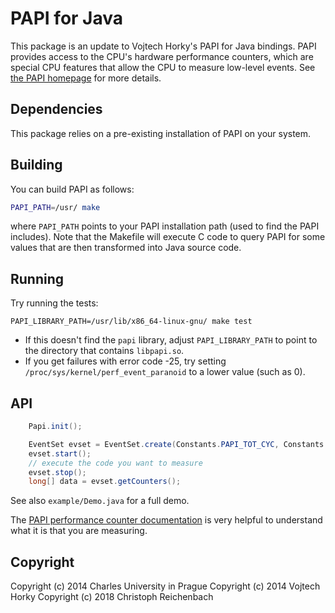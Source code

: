 # PAPI for Java

This package is an update to Vojtech Horky's PAPI for Java bindings.
PAPI provides access to the CPU's hardware performance counters, which
are special CPU features that allow the CPU to measure low-level
events.  See [the PAPI homepage](https://icl.utk.edu/papi/index.html)
for more details.

## Dependencies

This package relies on a pre-existing installation of PAPI on your system.

## Building

You can build PAPI as follows:

```bash
PAPI_PATH=/usr/ make
```

where `PAPI_PATH` points to your PAPI installation path (used to find
the PAPI includes).  Note that the Makefile will execute C code to
query PAPI for some values that are then transformed into Java source
code.

## Running

Try running the tests:

```
PAPI_LIBRARY_PATH=/usr/lib/x86_64-linux-gnu/ make test
```

* If this doesn't find the `papi` library, adjust `PAPI_LIBRARY_PATH` to point to the directory that contains `libpapi.so`.
* If you get failures with error code -25, try setting `/proc/sys/kernel/perf_event_paranoid` to a lower value (such as 0).

## API

```Java
	Papi.init();

	EventSet evset = EventSet.create(Constants.PAPI_TOT_CYC, Constants.PAPI_L1_DCM);
	evset.start();
	// execute the code you want to measure
	evset.stop();
	long[] data = evset.getCounters();
```

See also `example/Demo.java` for a full demo.

The [PAPI performance counter documentation](https://icl.cs.utk.edu/projects/papi/wiki/PAPIC:Preset_Event_Definitions) is very helpful to understand what it is that you are measuring.


## Copyright

Copyright (c) 2014 Charles University in Prague
Copyright (c) 2014 Vojtech Horky
Copyright (c) 2018 Christoph Reichenbach

##
